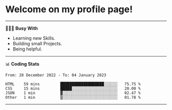 # Welcome on my profile page!
<!-- print(("dralla"[::-1]+"s").capitalize()) -->

---
👨🏻‍💻 **Busy With**
* Learning new Skills.
* Building small Projects.
* Being helpful.

---
📊 **Coding Stats**
<!--START_SECTION:waka-->

```text
From: 28 December 2022 - To: 04 January 2023

HTML    59 mins         ███████████████████░░░░░░   75.75 %
CSS     15 mins         █████░░░░░░░░░░░░░░░░░░░░   20.00 %
JSON    1 min           ▓░░░░░░░░░░░░░░░░░░░░░░░░   02.47 %
Other   1 min           ▒░░░░░░░░░░░░░░░░░░░░░░░░   01.78 %
```

<!--END_SECTION:waka-->
---
